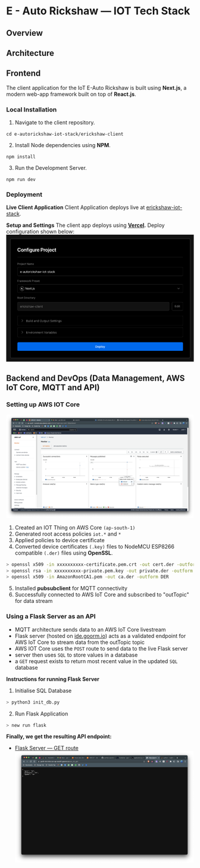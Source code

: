 # E - Auto Rickshaw — IOT Tech Stack

## Overview

## Architecture

## Frontend

The client application for the IoT E-Auto Rickshaw is built using **Next.js**, a modern web-app framework built on top of **React.js**.

### Local Installation

1. Navigate to the client repository.

```
cd e-autorickshaw-iot-stack/erickshaw-client
```

2. Install Node dependencies using **NPM**.

```
npm install
```

3. Run the Development Server.

```
npm run dev
```

### Deployment

**Live Client Application**
Client Application deploys live at [erickshaw-iot-stack](https://e-autorickshaw-iot-stack.vercel.app/).

**Setup and Settings**
The client app deploys using **[Vercel](https://vercel.com).** Deploy configuration shown below:
![Vercel Config Image](/resources/vercel-config.png)

## Backend and DevOps (Data Management, AWS IoT Core, MQTT and API)

### Setting up AWS IOT Core

![AWS Core Image](/resources/aws-core.png)

1. Created an IOT Thing on AWS Core `(ap-south-1)`
2. Generated root access policies `iot.*` and `*`
3. Applied policies to device certificate
4. Converted device certificates `(.key)` files to NodeMCU ESP8266 compatible `(.der)` files using **OpenSSL**.

```bash
> openssl x509 -in xxxxxxxxxx-certificate.pem.crt -out cert.der -outform DER
> openssl rsa -in xxxxxxxxxx-private.pem.key -out private.der -outform DER
> openssl x509 -in AmazonRootCA1.pem -out ca.der -outform DER
```

5. Installed **pubsubclient** for MQTT connectivity
6. Successfully connected to AWS IoT Core and subscribed to "outTopic" for data stream

### Using a Flask Server as an API

- MQTT architecture sends data to an AWS IoT Core livestream
- Flask server (hosted on [ide.goorm.io](https://ide.goorm.io)) acts as a validated endpoint for AWS IoT Core to stream data from the outTopic topic
- AWS IOT Core uses the `POST` route to send data to the live Flask server
- server then uses `SQL` to store values in a database
- a `GET` request exists to return most recent value in the updated `SQL` database

**Instructions for running Flask Server**

1. Initialise SQL Database

```bash
> python3 init_db.py
```

2. Run Flask Application

```bash
> new run flask
```

**Finally, we get the resulting API endpoint:**

- [Flask Server — GET route](https://parth-iot-intro.run-ap-south1.goorm.io/aws_iot_get)
  ![Flask GET request Image](/resources/flask-get.png)
